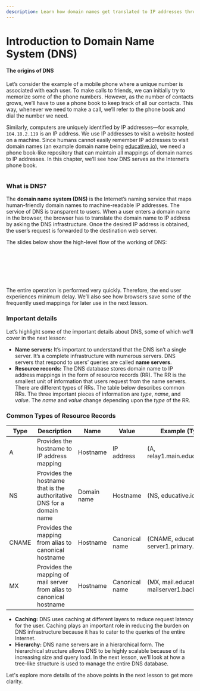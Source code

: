 ```yaml
---
description: Learn how domain names get translated to IP addresses through DNS.
---
```


# Introduction to Domain Name System (DNS)

#### The origins of DNS <a href="#the-origins-of-dns" id="the-origins-of-dns"></a>

Let’s consider the example of a mobile phone where a unique number is associated with each user. To make calls to friends, we can initially try to memorize some of the phone numbers. However, as the number of contacts grows, we’ll have to use a phone book to keep track of all our contacts. This way, whenever we need to make a call, we’ll refer to the phone book and dial the number we need.

Similarly, computers are uniquely identified by IP addresses—for example, `104.18.2.119` is an IP address. We use IP addresses to visit a website hosted on a machine. Since humans cannot easily remember IP addresses to visit domain names (an example domain name being [educative.io](http://educative.io/)), we need a phone book-like repository that can maintain all mappings of domain names to IP addresses. In this chapter, we’ll see how DNS serves as the Internet’s phone book.

<figure><img src="https://kuweiguge.github.io/Grokking-Modern-System-Design-Interview-Gitbook/assets/Screenshot 2023-08-21 at 1.29.26 AM.png" alt=""><figcaption></figcaption></figure>

### What is DNS? <a href="#what-is-dns" id="what-is-dns"></a>

The **domain name system (DNS)** is the Internet’s naming service that maps human-friendly domain names to machine-readable IP addresses. The service of DNS is transparent to users. When a user enters a domain name in the browser, the browser has to translate the domain name to IP address by asking the DNS infrastructure. Once the desired IP address is obtained, the user’s request is forwarded to the destination web server.

The slides below show the high-level flow of the working of DNS:

<figure><img src="https://kuweiguge.github.io/Grokking-Modern-System-Design-Interview-Gitbook/assets/Screenshot 2023-08-21 at 1.30.56 AM.png" alt=""><figcaption></figcaption></figure>

<figure><img src="https://kuweiguge.github.io/Grokking-Modern-System-Design-Interview-Gitbook/assets/Screenshot 2023-08-21 at 1.31.23 AM.png" alt=""><figcaption></figcaption></figure>

<figure><img src="https://kuweiguge.github.io/Grokking-Modern-System-Design-Interview-Gitbook/assets/Screenshot 2023-08-21 at 1.31.55 AM.png" alt=""><figcaption></figcaption></figure>

<figure><img src="https://kuweiguge.github.io/Grokking-Modern-System-Design-Interview-Gitbook/assets/Screenshot 2023-08-21 at 1.32.40 AM.png" alt=""><figcaption></figcaption></figure>

<figure><img src="https://kuweiguge.github.io/Grokking-Modern-System-Design-Interview-Gitbook/assets/Screenshot 2023-08-21 at 1.33.03 AM.png" alt=""><figcaption></figcaption></figure>

<figure><img src="https://kuweiguge.github.io/Grokking-Modern-System-Design-Interview-Gitbook/assets/Screenshot 2023-08-21 at 1.33.26 AM.png" alt=""><figcaption></figcaption></figure>

<figure><img src="https://kuweiguge.github.io/Grokking-Modern-System-Design-Interview-Gitbook/assets/Screenshot 2023-08-21 at 1.33.47 AM (1).png" alt=""><figcaption></figcaption></figure>



The entire operation is performed very quickly. Therefore, the end user experiences minimum delay. We’ll also see how browsers save some of the frequently used mappings for later use in the next lesson.

### Important details <a href="#important-details" id="important-details"></a>

Let’s highlight some of the important details about DNS, some of which we’ll cover in the next lesson:

* **Name servers:** It’s important to understand that the DNS isn’t a single server. It’s a complete infrastructure with numerous servers. DNS servers that respond to users’ queries are called **name servers**.
* **Resource records:** The DNS database stores domain name to IP address mappings in the form of resource records (RR). The RR is the smallest unit of information that users request from the name servers. There are different types of RRs. The table below describes common RRs. The three important pieces of information are _type_, _name_, and _value_. The _name_ and _value_ change depending upon the _type_ of the RR.

### Common Types of Resource Records

| **Type** | **Description**                                                       | **Name**    | **Value**      | **Example (Type, Name, Value)**                          |
| -------- | --------------------------------------------------------------------- | ----------- | -------------- | -------------------------------------------------------- |
| A        | Provides the hostname to IP address mapping                           | Hostname    | IP address     | (A, relay1.main.educative.io,104.18.2.119)               |
| NS       | Provides the hostname that is the authoritative DNS for a domain name | Domain name | Hostname       | (NS, educative.io, dns.educative.io)                     |
| CNAME    | Provides the mapping from alias to canonical hostname                 | Hostname    | Canonical name | (CNAME, educative.io, server1.primary.educative.io)      |
| MX       | Provides the mapping of mail server from alias to canonical hostname  | Hostname    | Canonical name | (MX, mail.educative.io, mailserver1.backup.educative.io) |

* **Caching:** DNS uses caching at different layers to reduce request latency for the user. Caching plays an important role in reducing the burden on DNS infrastructure because it has to cater to the queries of the entire Internet.
* **Hierarchy:** DNS name servers are in a hierarchical form. The hierarchical structure allows DNS to be highly scalable because of its increasing size and query load. In the next lesson, we’ll look at how a tree-like structure is used to manage the entire DNS database.

Let's explore more details of the above points in the next lesson to get more clarity.
